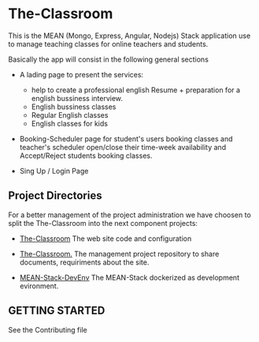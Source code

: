 # The-Classroom

This is the MEAN (Mongo, Express, Angular, Nodejs) Stack application use to manage teaching classes for online teachers and students.

Basically the app will consist in the following general sections

* A lading page to present the services:

  * help to create a professional english Resume + preparation for a english bussiness interview.
  * English bussiness classes
  * Regular English classes  
  * English classes for kids


* Booking-Scheduler page for student's users booking classes and teacher's scheduler open/close their time-week availability and Accept/Reject students booking classes.

* Sing Up / Login Page

## Project Directories
For a better management of the project administration we have choosen to split the The-Classroom into the next component projects:

* [The-Classroom](https://github.com/micosoft/The-Classroom) The web site code and configuration

* [The-Classroom.](https://github.com/micosoft/The-Class-Draft) The management project repository to share documents, requiriments about the site.

* [MEAN-Stack-DevEnv](https://github.com/micosoft/MEAN-Stack-DevEnv) The MEAN-Stack dockerized as development evironment.


## GETTING STARTED
See the Contributing file
